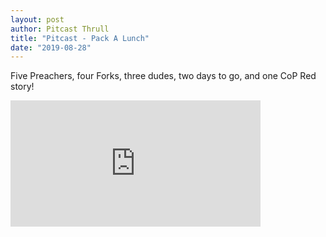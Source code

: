 ```yaml
---
layout: post
author: Pitcast Thrull
title: "Pitcast - Pack A Lunch"
date: "2019-08-28"
---
```


Five Preachers, four Forks, three dudes, two days to go, and one CoP Red story!

<iframe src="https://anchor.fm/pitcast/embed/episodes/Pack-A-Lunch-e54ulc" height="202px" width="400px" frameborder="0" scrolling="no"></iframe>
